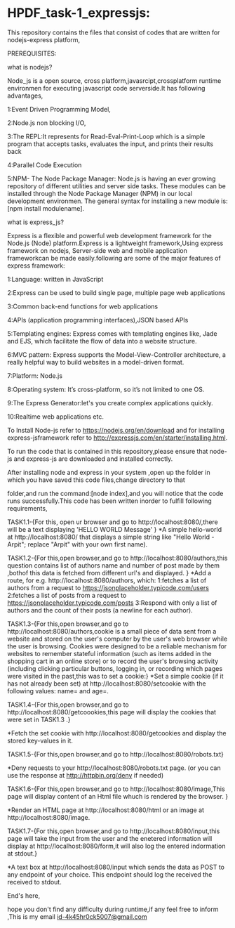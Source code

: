 

# HPDF_task-1_expressjs:
This repository contains the files that consist of codes that are written for nodejs-express platform,



PREREQUISITES:


what is nodejs?


Node_js is a open source, cross platform,javasrcipt,crossplatform runtime environmen for executing javascript code serverside.It has following advantages,
 
 1:Event Driven Programming Model,
 
 2:Node.js non blocking I/O,
 
 
 3:The REPL:It represents  for Read-Eval-Print-Loop which is a simple program that accepts tasks, evaluates the input, and prints their results back
 
 4:Parallel Code Execution
 
 5:NPM- The Node Package Manager:  Node.js is having an ever growing repository of different utilities and server side tasks. These modules can be installed through the Node Package Manager (NPM) in our local development environmen. The general syntax for installing a new module is:[npm install modulename].



what is express_js?



Express is a  flexible and powerful web development framework for the Node.js (Node) platform.Express is a lightweight framework,Using express framework on nodejs, Server-side web and mobile application frameworkcan be made easily.following are some of the major features of express framework:

1:Language: written in JavaScript

2:Express can be used  to build single page, multiple page web applications 

3:Common back-end functions for web applications

4:APIs (application programming interfaces),JSON based APIs

5:Templating engines: Express comes with  templating engines like, Jade and EJS, which facilitate the flow of data into a website 
structure.

6:MVC pattern: Express supports the Model-View-Controller architecture, a really helpful way to build websites in a model-driven format.

7:Platform: Node.js

8:Operating system: It’s cross-platform, so it’s not limited to one OS.


9:The Express Generator:let's you create complex applications quickly.


10:Realtime web applications etc.


To Install Node-js refer  to https://nodejs.org/en/download and for installing express-jsframework refer to  http://expressjs.com/en/starter/installing.html.

To run the code that is contained in this repository,please ensure that node-js and express-js are downloaded and installed correctly.

After installing  node and express in your system ,open up the folder in which you have saved this code files,change directory to that 

folder,and run the command:[node index],and you will notice that the code runs successfully.This code has been written inorder to fulfill following requirements, 



TASK1.1-{For this, open ur browser and go to http://localhost:8080/,there  will be a text displaying 'HELLO WORLD Message' }
*A simple hello-world at http://localhost:8080/ that displays a simple string like "Hello World - Arpit"; replace "Arpit" with your own first name).



TASK1.2-{For this,open browser,and go to  http://localhost:8080/authors,this question contains list of authors name and number of post made by them ,bothof this data is fetched from different url's and displayed. }
*Add a route, for e.g. http://localhost:8080/authors, which:
1:fetches a list of authors from a request to https://jsonplaceholder.typicode.com/users
2:fetches a list of posts from a request to https://jsonplaceholder.typicode.com/posts
3:Respond with only a list of authors and the count of their posts (a newline for each author).



TASK1.3-{For this,open browser,and go to  http://localhost:8080/authors,cookie is a small piece of data sent from a website and stored on the user's computer by the user's web browser while the user is browsing. Cookies were designed to be a reliable mechanism for websites to remember stateful information (such as items added in the shopping cart in an online store) or to record the user's browsing activity (including clicking particular buttons, logging in, or recording which pages were visited in the past,this was to set a cookie:}
*Set a simple cookie (if it has not already been set) at http://localhost:8080/setcookie with the following values: name=<your-first-name> and age=<your-age>.


TASK1.4-{For this,open browser,and go to  http://localhost:8080/getcoookies,this page will display the cookies that were set in TASK1.3 .}


*Fetch the set cookie with http://localhost:8080/getcookies and display the stored key-values in it.


TASK1.5-{For this,open browser,and go to  http://localhost:8080/robots.txt}


*Deny requests to your http://localhost:8080/robots.txt page. (or you can use the response at http://httpbin.org/deny if needed)


TASK1.6-{For this,open browser,and go to  http://localhost:8080/image,This page will display content  of an Html file whuch is rendered by the browser. }


*Render an HTML page at http://localhost:8080/html or an image at http://localhost:8080/image.

TASK1.7-{For this,open browser,and go to  http://localhost:8080/input,this page will take the input from the user and the enetered information will display at http://localhost:8080/form,it will also log the entered indormation at stdout.}


*A text box at http://localhost:8080/input which sends the data as POST to any endpoint of your choice. This endpoint should log the received the received to stdout.
    



End's here,




hope  you don't find any difficulty during runtime,if any feel free to inform ,This is my email id-4k45hr0ck5007@gmail.com
